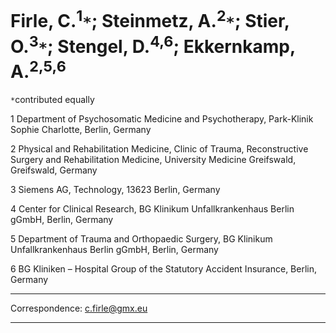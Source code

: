 # Firle, C.<sup>1</sup>`*`; Steinmetz, A.<sup>2</sup>`*`; Stier, O.<sup>3</sup>`*`; Stengel, D.<sup>4,6</sup>; Ekkernkamp, A.<sup>2,5,6</sup>

`*`contributed equally

1	Department of Psychosomatic Medicine and Psychotherapy, Park-Klinik Sophie Charlotte, Berlin, Germany

2	Physical and Rehabilitation Medicine, Clinic of Trauma, Reconstructive Surgery and Rehabilitation Medicine, University Medicine Greifswald, Greifswald, Germany

3	Siemens AG, Technology, 13623 Berlin, Germany

4	Center for Clinical Research, BG Klinikum Unfallkrankenhaus Berlin gGmbH, Berlin, Germany

5	Department of Trauma and Orthopaedic Surgery, BG Klinikum Unfallkrankenhaus Berlin gGmbH, Berlin, Germany 

6	BG Kliniken – Hospital Group of the Statutory Accident Insurance, Berlin, Germany

___
Correspondence: c.firle@gmx.eu
___
